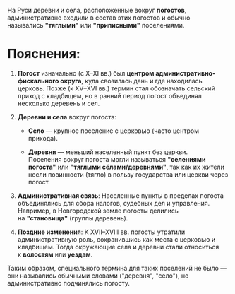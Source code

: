 На Руси деревни и села, расположенные вокруг **погостов**, административно входили в состав этих погостов и обычно назывались **"тяглыми"** или **"приписными"** поселениями.

# Пояснения:

1. **Погост** изначально (с X–XI вв.) был **центром административно-фискального округа**, куда свозилась дань и где находилась церковь. Позже (к XV–XVI вв.) термин стал обозначать сельский приход с кладбищем, но в ранний период погост объединял несколько деревень и сел.
    
2. **Деревни и села** вокруг погоста:
    
    - **Село** — крупное поселение с церковью (часто центром прихода).
    
    - **Деревня** — меньший населенный пункт без церкви.  
        Поселения вокруг погоста могли называться **"селениями погоста"** или **"тяглыми сёлами/деревнями"**, так как их жители несли повинности (тягло) в пользу государства или церкви через погост.
        
3. **Административная связь**: Населенные пункты в пределах погоста объединялись для сбора налогов, судебных дел и управления. Например, в Новгородской земле погосты делились на **"становища"** (группы деревень).
    
4. **Поздние изменения**: К XVII–XVIII вв. погосты утратили административную роль, сохранившись как места с церковью и кладбищем. Тогда окружающие села и деревни стали относиться к **волостям** или **уездам**.
    

Таким образом, специального термина для таких поселений не было — они назывались обычными словами ("деревня", "село"), но административно подчинялись погосту.